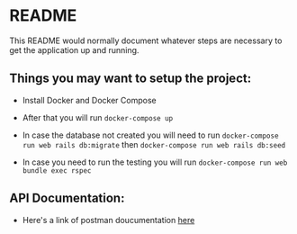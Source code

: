 # README

This README would normally document whatever steps are necessary to get the
application up and running.

## Things you may want to setup the project:

* Install Docker and Docker Compose 

* After that you will run `docker-compose up`

* In case the database not created you will need to run `docker-compose run web rails db:migrate` then `docker-compose run web rails db:seed`

* In case you need to run the testing you will run `docker-compose run web bundle exec rspec`

## API Documentation: 

* Here's a link of postman doucumentation [here](https://documenter.getpostman.com/view/910736/T17Dhpfy?version=latest)

